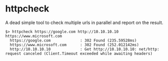 httpcheck
=========

A dead simple tool to check multiple urls in parallel and report on the result.


```
$> httpcheck https://google.com http://10.10.10.10 https://www.microsoft.com
  https://google.com             : 302 Found (235.59528ms)
  https://www.microsoft.com      : 302 Found (252.012142ms)
  http://10.10.10.10             : Get http://10.10.10.10: net/http: request canceled (Client.Timeout exceeded while awaiting headers)
```
